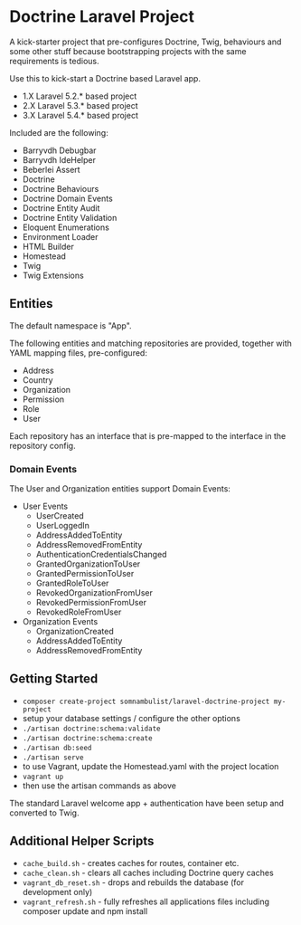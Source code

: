 # Doctrine Laravel Project

A kick-starter project that pre-configures Doctrine, Twig, behaviours and some other stuff
because bootstrapping projects with the same requirements is tedious.

Use this to kick-start a Doctrine based Laravel app.

 * 1.X Laravel 5.2.* based project
 * 2.X Laravel 5.3.* based project
 * 3.X Laravel 5.4.* based project

Included are the following:

 * Barryvdh Debugbar
 * Barryvdh IdeHelper
 * Beberlei Assert
 * Doctrine
 * Doctrine Behaviours
 * Doctrine Domain Events
 * Doctrine Entity Audit
 * Doctrine Entity Validation
 * Eloquent Enumerations
 * Environment Loader
 * HTML Builder
 * Homestead
 * Twig
 * Twig Extensions

## Entities

The default namespace is "App".

The following entities and matching repositories are provided, together with YAML mapping
files, pre-configured:

 * Address
 * Country
 * Organization
 * Permission
 * Role
 * User

Each repository has an interface that is pre-mapped to the interface in the repository
config.

### Domain Events

The User and Organization entities support Domain Events:

 * User Events
   * UserCreated
   * UserLoggedIn
   * AddressAddedToEntity
   * AddressRemovedFromEntity
   * AuthenticationCredentialsChanged
   * GrantedOrganizationToUser
   * GrantedPermissionToUser
   * GrantedRoleToUser
   * RevokedOrganizationFromUser
   * RevokedPermissionFromUser
   * RevokedRoleFromUser
 * Organization Events
   * OrganizationCreated
   * AddressAddedToEntity
   * AddressRemovedFromEntity

## Getting Started

 * `composer create-project somnambulist/laravel-doctrine-project my-project`
 * setup your database settings / configure the other options
 * `./artisan doctrine:schema:validate`
 * `./artisan doctrine:schema:create`
 * `./artisan db:seed`
 * `./artisan serve`
 * to use Vagrant, update the Homestead.yaml with the project location
 * `vagrant up`
 * then use the artisan commands as above

The standard Laravel welcome app + authentication have been setup and converted to Twig.

## Additional Helper Scripts

 * `cache_build.sh` - creates caches for routes, container etc.
 * `cache_clean.sh` - clears all caches including Doctrine query caches
 * `vagrant_db_reset.sh` - drops and rebuilds the database (for development only)
 * `vagrant_refresh.sh` - fully refreshes all applications files including composer update and npm install
